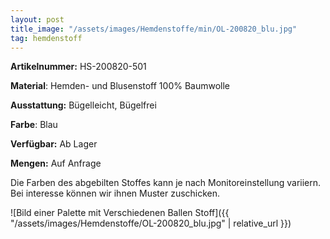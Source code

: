 ```yaml
---
layout: post
title_image: "/assets/images/Hemdenstoffe/min/OL-200820_blu.jpg"
tag: hemdenstoff
---
```


**Artikelnummer:** HS-200820-501

**Material**: Hemden- und Blusenstoff 100% Baumwolle

**Ausstattung:** Bügelleicht, Bügelfrei

**Farbe**:  Blau

**Verfügbar:** Ab Lager

**Mengen:** Auf Anfrage

Die Farben des abgebilten Stoffes kann je nach Monitoreinstellung variiern. Bei interesse können wir ihnen Muster zuschicken.


![Bild einer Palette mit Verschiedenen Ballen Stoff]({{ "/assets/images/Hemdenstoffe/OL-200820_blu.jpg" | relative_url }})


